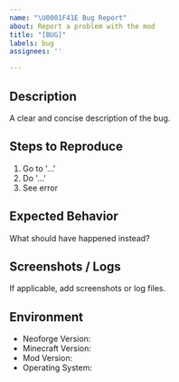 ```yaml
---
name: "\U0001F41E Bug Report"
about: Report a problem with the mod
title: "[BUG]"
labels: bug
assignees: ''

---
```


## Description
A clear and concise description of the bug.

## Steps to Reproduce
1. Go to '...'
2. Do '...'
3. See error

## Expected Behavior
What should have happened instead?

## Screenshots / Logs
If applicable, add screenshots or log files.

## Environment
- Neoforge Version:
- Minecraft Version: 
- Mod Version: 
- Operating System:
